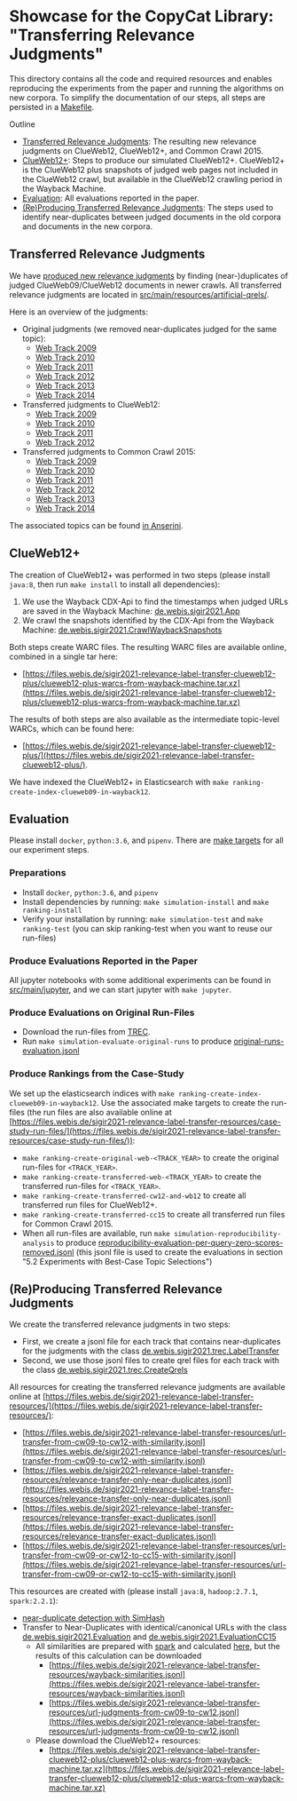 # Showcase for the CopyCat Library: "Transferring Relevance Judgments"

This directory contains all the code and required resources and enables reproducing the experiments from the paper and running the algorithms on new corpora. To simplify the documentation of our steps, all steps are persisted in a [Makefile](Makefile).

Outline

- [Transferred Relevance Judgments](#transferred-relevance-judgments): The resulting new relevance judgments on ClueWeb12, ClueWeb12+, and Common Crawl 2015.
- [ClueWeb12+](#clueweb12): Steps to produce our simulated ClueWeb12+. ClueWeb12+ is the ClueWeb12 plus snapshots of judged web pages not included in the ClueWeb12 crawl, but available in the ClueWeb12 crawling period in the Wayback Machine.
- [Evaluation](#evaluation): All evaluations reported in the paper.
- [(Re)Producing Transferred Relevance Judgments](#reproducing-transferred-relevance-judgments): The steps used to identify near-duplicates between judged documents in the old corpora and documents in the new corpora.


## Transferred Relevance Judgments

We have [produced new relevance judgments](#reproducing-transferred-relevance-judgments) by finding (near-)duplicates of judged ClueWeb09/ClueWeb12 documents in newer crawls.
All transferred relevance judgments are located in [src/main/resources/artificial-qrels/](src/main/resources/artificial-qrels/).

Here is an overview of the judgments:

- Original judgments (we removed near-duplicates judged for the same topic):
  - [Web Track 2009](src/main/resources/artificial-qrels/qrels.inofficial.duplicate-free.web.1-50.txt)
  - [Web Track 2010](src/main/resources/artificial-qrels/qrels.inofficial.duplicate-free.web.51-100.txt)
  - [Web Track 2011](src/main/resources/artificial-qrels/qrels.inofficial.duplicate-free.web.101-150.txt)
  - [Web Track 2012](src/main/resources/artificial-qrels/qrels.inofficial.duplicate-free.web.151-200.txt)
  - [Web Track 2013](src/main/resources/artificial-qrels/qrels.inofficial.duplicate-free.web.201-250.txt)
  - [Web Track 2014](src/main/resources/artificial-qrels/qrels.inofficial.duplicate-free.web.251-300.txt)
- Transferred judgments to ClueWeb12:
  - [Web Track 2009](src/main/resources/artificial-qrels/qrels.inofficial.duplicate-free.transferred-to-cw12.1-50.txt)
  - [Web Track 2010](src/main/resources/artificial-qrels/qrels.inofficial.duplicate-free.transferred-to-cw12.51-100.txt)
  - [Web Track 2011](src/main/resources/artificial-qrels/qrels.inofficial.duplicate-free.transferred-to-cw12.101-150.txt)
  - [Web Track 2012](src/main/resources/artificial-qrels/qrels.inofficial.duplicate-free.transferred-to-cw12.151-200.txt)
- Transferred judgments to Common Crawl 2015:
  - [Web Track 2009](src/main/resources/artificial-qrels/qrels.inofficial.duplicate-free.transferred-to-cc15.1-50.txt)
  - [Web Track 2010](src/main/resources/artificial-qrels/qrels.inofficial.duplicate-free.transferred-to-cc15.51-100.txt)
  - [Web Track 2011](src/main/resources/artificial-qrels/qrels.inofficial.duplicate-free.transferred-to-cc15.101-150.txt)
  - [Web Track 2012](src/main/resources/artificial-qrels/qrels.inofficial.duplicate-free.transferred-to-cc15.151-200.txt)
  - [Web Track 2013](src/main/resources/artificial-qrels/qrels.inofficial.duplicate-free.transferred-to-cc15.201-250.txt)
  - [Web Track 2014](src/main/resources/artificial-qrels/qrels.inofficial.duplicate-free.transferred-to-cc15.251-300.txt)

The associated topics can be found [in Anserini](https://github.com/castorini/anserini/tree/master/src/main/resources/topics-and-qrels).

## ClueWeb12+

The creation of ClueWeb12+ was performed in two steps (please install `java:8`, then run `make install` to install all dependencies):

1. We use the Wayback CDX-Api to find the timestamps when judged URLs are saved in the Wayback Machine: [de.webis.sigir2021.App](src/main/java/de/webis/sigir2021/App.java)
2. We crawl the snapshots identified by the CDX-Api from the Wayback Machine: [de.webis.sigir2021.CrawlWaybackSnapshots](src/main/java/de/webis/sigir2021/CrawlWaybackSnapshots.java)

Both steps create WARC files.
The resulting WARC files are available online, combined in a single tar here:
  - [https://files.webis.de/sigir2021-relevance-label-transfer-clueweb12-plus/clueweb12-plus-warcs-from-wayback-machine.tar.xz](https://files.webis.de/sigir2021-relevance-label-transfer-clueweb12-plus/clueweb12-plus-warcs-from-wayback-machine.tar.xz)

The results of both steps are also available as the intermediate topic-level WARCs, which can be found here:
  - [https://files.webis.de/sigir2021-relevance-label-transfer-clueweb12-plus/](https://files.webis.de/sigir2021-relevance-label-transfer-clueweb12-plus/).
  
We have indexed the ClueWeb12+ in Elasticsearch with `make ranking-create-index-clueweb09-in-wayback12`.

## Evaluation

Please install `docker`, `python:3.6`, and `pipenv`.
There are [make targets](Makefile) for all our experiment steps.

### Preparations

- Install `docker`, `python:3.6`, and `pipenv`
- Install dependencies by running: `make simulation-install` and `make ranking-install`
- Verify your installation by running: `make simulation-test` and `make ranking-test` (you can skip ranking-test when you want to reuse our run-files)

### Produce Evaluations Reported in the Paper

All jupyter notebooks with some additional experiments can be found in [src/main/jupyter](src/main/jupyter), and we can start jupyter with `make jupyter`.

### Produce Evaluations on Original Run-Files

- Download the run-files from [TREC](https://trec.nist.gov/results/).
- Run `make simulation-evaluate-original-runs` to produce [original-runs-evaluation.jsonl](src/main/resources/original-runs-evaluation.jsonl)

### Produce Rankings from the Case-Study

We set up the elasticsearch indices with `make ranking-create-index-clueweb09-in-wayback12`.
Use the associated make targets to create the run-files (the run files are also available online at [https://files.webis.de/sigir2021-relevance-label-transfer-resources/case-study-run-files/](https://files.webis.de/sigir2021-relevance-label-transfer-resources/case-study-run-files/)):

- `make ranking-create-original-web-<TRACK_YEAR>` to create the original run-files for `<TRACK_YEAR>`.
- `make ranking-create-transferred-web-<TRACK_YEAR>` to create the transferred run-files for `<TRACK_YEAR>`.
- `make ranking-create-transferred-cw12-and-wb12` to create all transferred run files for ClueWeb12+.
- `make ranking-create-transferred-cc15` to create all transferred run files for Common Crawl 2015.
- When all run-files are available, run `make simulation-reproducibility-analysis` to produce [reproducibility-evaluation-per-query-zero-scores-removed.jsonl](src/main/resources/reproducibility-evaluation-per-query-zero-scores-removed.jsonl) (this jsonl file is used to create the evaluations in section "5.2 Experiments with Best-Case Topic Selections")

## (Re)Producing Transferred Relevance Judgments

We create the transferred relevance judgments in two steps:

- First, we create a jsonl file for each track that contains near-duplicates for the judgments with the class [de.webis.sigir2021.trec.LabelTransfer](src/main/java/de/webis/sigir2021/trec/LabelTransfer.java)
- Second, we use those jsonl files to create qrel files for each track with the class [de.webis.sigir2021.trec.CreateQrels](src/main/java/de/webis/sigir2021/trec/CreateQrels.java)

All resources for creating the transferred relevance judgments are available online at [https://files.webis.de/sigir2021-relevance-label-transfer-resources/](https://files.webis.de/sigir2021-relevance-label-transfer-resources/):

- [https://files.webis.de/sigir2021-relevance-label-transfer-resources/url-transfer-from-cw09-to-cw12-with-similarity.jsonl](https://files.webis.de/sigir2021-relevance-label-transfer-resources/url-transfer-from-cw09-to-cw12-with-similarity.jsonl)
- [https://files.webis.de/sigir2021-relevance-label-transfer-resources/relevance-transfer-only-near-duplicates.jsonl](https://files.webis.de/sigir2021-relevance-label-transfer-resources/relevance-transfer-only-near-duplicates.jsonl)
- [https://files.webis.de/sigir2021-relevance-label-transfer-resources/relevance-transfer-exact-duplicates.jsonl](https://files.webis.de/sigir2021-relevance-label-transfer-resources/relevance-transfer-exact-duplicates.jsonl)
- [https://files.webis.de/sigir2021-relevance-label-transfer-resources/url-transfer-from-cw09-or-cw12-to-cc15-with-similarity.jsonl](https://files.webis.de/sigir2021-relevance-label-transfer-resources/url-transfer-from-cw09-or-cw12-to-cc15-with-similarity.jsonl)

This resources are created with (please install `java:8`, `hadoop:2.7.1`, `spark:2.2.1`):

- [near-duplicate detection with SimHash](simhash-near-duplicate-candidates)
- Transfer to Near-Duplicates with identical/canonical URLs with the class [de.webis.sigir2021.Evaluation](src/main/java/de/webis/sigir2021/Evaluation.java) and [de.webis.sigir2021.EvaluationCC15](src/main/java/de/webis/sigir2021/EvaluationCC15.java)
  - All similarities are prepared with [spark](src/main/java/de/webis/sigir2021/spark) and calculated [here](simhash-near-duplicate-candidates/src/main/java/de/webis/cikm20_duplicates/app/EnrichPairsOfDocumentsWithS3SCore.java), but the results of this calculation can be downloaded 
    - [https://files.webis.de/sigir2021-relevance-label-transfer-resources/wayback-similarities.jsonl](https://files.webis.de/sigir2021-relevance-label-transfer-resources/wayback-similarities.jsonl)
    - [https://files.webis.de/sigir2021-relevance-label-transfer-resources/url-judgments-from-cw09-to-cw12.jsonl](https://files.webis.de/sigir2021-relevance-label-transfer-resources/url-judgments-from-cw09-to-cw12.jsonl)
  - Please download the ClueWeb12+ resources: 
    - [https://files.webis.de/sigir2021-relevance-label-transfer-clueweb12-plus/clueweb12-plus-warcs-from-wayback-machine.tar.xz](https://files.webis.de/sigir2021-relevance-label-transfer-clueweb12-plus/clueweb12-plus-warcs-from-wayback-machine.tar.xz)

